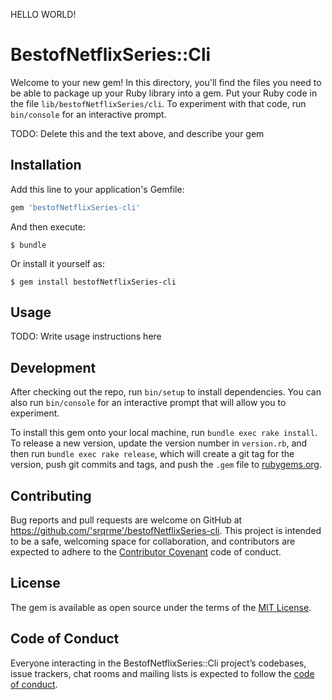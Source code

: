 HELLO WORLD!


# BestofNetflixSeries::Cli

Welcome to your new gem! In this directory, you'll find the files you need to be able to package up your Ruby library into a gem. Put your Ruby code in the file `lib/bestofNetflixSeries/cli`. To experiment with that code, run `bin/console` for an interactive prompt.

TODO: Delete this and the text above, and describe your gem

## Installation

Add this line to your application's Gemfile:

```ruby
gem 'bestofNetflixSeries-cli'
```

And then execute:

    $ bundle

Or install it yourself as:

    $ gem install bestofNetflixSeries-cli

## Usage

TODO: Write usage instructions here

## Development

After checking out the repo, run `bin/setup` to install dependencies. You can also run `bin/console` for an interactive prompt that will allow you to experiment.

To install this gem onto your local machine, run `bundle exec rake install`. To release a new version, update the version number in `version.rb`, and then run `bundle exec rake release`, which will create a git tag for the version, push git commits and tags, and push the `.gem` file to [rubygems.org](https://rubygems.org).

## Contributing

Bug reports and pull requests are welcome on GitHub at https://github.com/'srqrme'/bestofNetflixSeries-cli. This project is intended to be a safe, welcoming space for collaboration, and contributors are expected to adhere to the [Contributor Covenant](http://contributor-covenant.org) code of conduct.

## License

The gem is available as open source under the terms of the [MIT License](https://opensource.org/licenses/MIT).

## Code of Conduct

Everyone interacting in the BestofNetflixSeries::Cli project’s codebases, issue trackers, chat rooms and mailing lists is expected to follow the [code of conduct](https://github.com/'srqrme'/bestofNetflixSeries-cli/blob/master/CODE_OF_CONDUCT.md).
